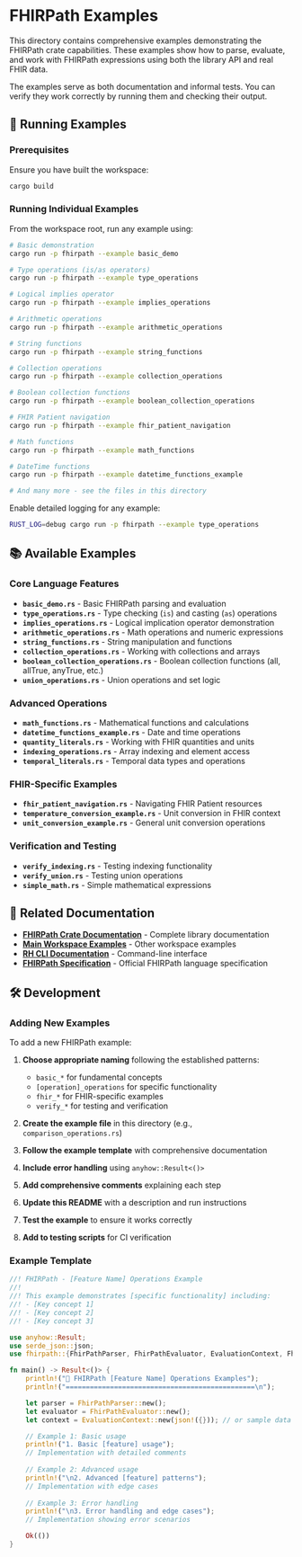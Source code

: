 # FHIRPath Examples

This directory contains comprehensive examples demonstrating the FHIRPath crate capabilities. These examples show how to parse, evaluate, and work with FHIRPath expressions using both the library API and real FHIR data.

The examples serve as both documentation and informal tests. You can verify they work correctly by running them and checking their output.

## 🚀 Running Examples

### Prerequisites

Ensure you have built the workspace:
```bash
cargo build
```

### Running Individual Examples

From the workspace root, run any example using:

```bash
# Basic demonstration
cargo run -p fhirpath --example basic_demo

# Type operations (is/as operators)
cargo run -p fhirpath --example type_operations

# Logical implies operator
cargo run -p fhirpath --example implies_operations

# Arithmetic operations
cargo run -p fhirpath --example arithmetic_operations

# String functions
cargo run -p fhirpath --example string_functions

# Collection operations
cargo run -p fhirpath --example collection_operations

# Boolean collection functions
cargo run -p fhirpath --example boolean_collection_operations

# FHIR Patient navigation
cargo run -p fhirpath --example fhir_patient_navigation

# Math functions
cargo run -p fhirpath --example math_functions

# DateTime functions
cargo run -p fhirpath --example datetime_functions_example

# And many more - see the files in this directory
```

Enable detailed logging for any example:
```bash
RUST_LOG=debug cargo run -p fhirpath --example type_operations
```

## 📚 Available Examples

### Core Language Features
- **`basic_demo.rs`** - Basic FHIRPath parsing and evaluation
- **`type_operations.rs`** - Type checking (`is`) and casting (`as`) operations  
- **`implies_operations.rs`** - Logical implication operator demonstration
- **`arithmetic_operations.rs`** - Math operations and numeric expressions
- **`string_functions.rs`** - String manipulation and functions
- **`collection_operations.rs`** - Working with collections and arrays
- **`boolean_collection_operations.rs`** - Boolean collection functions (all, allTrue, anyTrue, etc.)
- **`union_operations.rs`** - Union operations and set logic

### Advanced Operations  
- **`math_functions.rs`** - Mathematical functions and calculations
- **`datetime_functions_example.rs`** - Date and time operations
- **`quantity_literals.rs`** - Working with FHIR quantities and units
- **`indexing_operations.rs`** - Array indexing and element access
- **`temporal_literals.rs`** - Temporal data types and operations

### FHIR-Specific Examples
- **`fhir_patient_navigation.rs`** - Navigating FHIR Patient resources
- **`temperature_conversion_example.rs`** - Unit conversion in FHIR context
- **`unit_conversion_example.rs`** - General unit conversion operations

### Verification and Testing
- **`verify_indexing.rs`** - Testing indexing functionality
- **`verify_union.rs`** - Testing union operations
- **`simple_math.rs`** - Simple mathematical expressions

## 🔗 Related Documentation

- **[FHIRPath Crate Documentation](../README.md)** - Complete library documentation
- **[Main Workspace Examples](../../../examples/README.md)** - Other workspace examples
- **[RH CLI Documentation](../../../apps/rh/README.md)** - Command-line interface
- **[FHIRPath Specification](https://hl7.org/fhirpath/)** - Official FHIRPath language specification

## 🛠️ Development

### Adding New Examples

To add a new FHIRPath example:

1. **Choose appropriate naming** following the established patterns:
   - `basic_*` for fundamental concepts
   - `[operation]_operations` for specific functionality
   - `fhir_*` for FHIR-specific examples
   - `verify_*` for testing and verification

2. **Create the example file** in this directory (e.g., `comparison_operations.rs`)
3. **Follow the example template** with comprehensive documentation
4. **Include error handling** using `anyhow::Result<()>`
5. **Add comprehensive comments** explaining each step
6. **Update this README** with a description and run instructions
7. **Test the example** to ensure it works correctly
8. **Add to testing scripts** for CI verification

### Example Template

```rust
//! FHIRPath - [Feature Name] Operations Example
//! 
//! This example demonstrates [specific functionality] including:
//! - [Key concept 1]
//! - [Key concept 2]
//! - [Key concept 3]

use anyhow::Result;
use serde_json::json;
use fhirpath::{FhirPathParser, FhirPathEvaluator, EvaluationContext, FhirPathValue};

fn main() -> Result<()> {
    println!("🎯 FHIRPath [Feature Name] Operations Examples");
    println!("===============================================\n");

    let parser = FhirPathParser::new();
    let evaluator = FhirPathEvaluator::new();
    let context = EvaluationContext::new(json!({})); // or sample data

    // Example 1: Basic usage
    println!("1. Basic [feature] usage");
    // Implementation with detailed comments
    
    // Example 2: Advanced usage
    println!("\n2. Advanced [feature] patterns");
    // Implementation with edge cases
    
    // Example 3: Error handling
    println!("\n3. Error handling and edge cases");
    // Implementation showing error scenarios

    Ok(())
}
```
